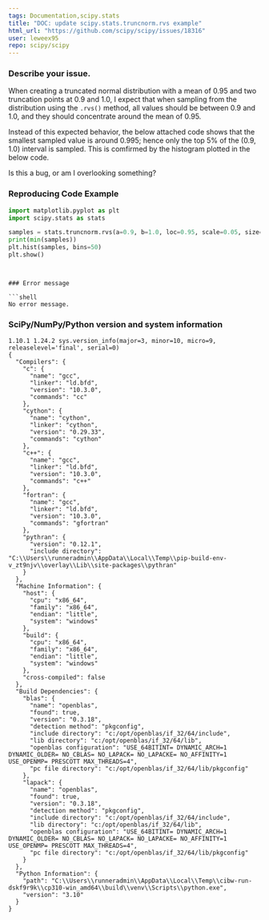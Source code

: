 ```yaml
---
tags: Documentation,scipy.stats
title: "DOC: update scipy.stats.truncnorm.rvs example"
html_url: "https://github.com/scipy/scipy/issues/18316"
user: leweex95
repo: scipy/scipy
---
```


### Describe your issue.

When creating a truncated normal distribution with a mean of 0.95 and two truncation points at 0.9 and 1.0, I expect that when sampling from the distribution using the `.rvs()` method, all values should be between 0.9 and 1.0, and they should concentrate around the mean of 0.95. 

Instead of this expected behavior, the below attached code shows that the smallest sampled value is around 0.995; hence only the top 5% of the (0.9, 1.0) interval is sampled. This is comfirmed by the histogram plotted in the below code.

Is this a bug, or am I overlooking something?



### Reproducing Code Example

```python
import matplotlib.pyplot as plt
import scipy.stats as stats

samples = stats.truncnorm.rvs(a=0.9, b=1.0, loc=0.95, scale=0.05, size=100000)
print(min(samples))
plt.hist(samples, bins=50)
plt.show()
```
```


### Error message

```shell
No error message.
```


### SciPy/NumPy/Python version and system information

```shell
1.10.1 1.24.2 sys.version_info(major=3, minor=10, micro=9, releaselevel='final', serial=0)
{
  "Compilers": {
    "c": {
      "name": "gcc",
      "linker": "ld.bfd",
      "version": "10.3.0",
      "commands": "cc"
    },
    "cython": {
      "name": "cython",
      "linker": "cython",
      "version": "0.29.33",
      "commands": "cython"
    },
    "c++": {
      "name": "gcc",
      "linker": "ld.bfd",
      "version": "10.3.0",
      "commands": "c++"
    },
    "fortran": {
      "name": "gcc",
      "linker": "ld.bfd",
      "version": "10.3.0",
      "commands": "gfortran"
    },
    "pythran": {
      "version": "0.12.1",
      "include directory": "C:\\Users\\runneradmin\\AppData\\Local\\Temp\\pip-build-env-v_zt9njv\\overlay\\Lib\\site-packages\\pythran"
    }
  },
  "Machine Information": {
    "host": {
      "cpu": "x86_64",
      "family": "x86_64",
      "endian": "little",
      "system": "windows"
    },
    "build": {
      "cpu": "x86_64",
      "family": "x86_64",
      "endian": "little",
      "system": "windows"
    },
    "cross-compiled": false
  },
  "Build Dependencies": {
    "blas": {
      "name": "openblas",
      "found": true,
      "version": "0.3.18",
      "detection method": "pkgconfig",
      "include directory": "c:/opt/openblas/if_32/64/include",
      "lib directory": "c:/opt/openblas/if_32/64/lib",
      "openblas configuration": "USE_64BITINT= DYNAMIC_ARCH=1 DYNAMIC_OLDER= NO_CBLAS= NO_LAPACK= NO_LAPACKE= NO_AFFINITY=1 USE_OPENMP= PRESCOTT MAX_THREADS=4",
      "pc file directory": "c:/opt/openblas/if_32/64/lib/pkgconfig"
    },
    "lapack": {
      "name": "openblas",
      "found": true,
      "version": "0.3.18",
      "detection method": "pkgconfig",
      "include directory": "c:/opt/openblas/if_32/64/include",
      "lib directory": "c:/opt/openblas/if_32/64/lib",
      "openblas configuration": "USE_64BITINT= DYNAMIC_ARCH=1 DYNAMIC_OLDER= NO_CBLAS= NO_LAPACK= NO_LAPACKE= NO_AFFINITY=1 USE_OPENMP= PRESCOTT MAX_THREADS=4",
      "pc file directory": "c:/opt/openblas/if_32/64/lib/pkgconfig"
    }
  },
  "Python Information": {
    "path": "C:\\Users\\runneradmin\\AppData\\Local\\Temp\\cibw-run-dskf9r9k\\cp310-win_amd64\\build\\venv\\Scripts\\python.exe",
    "version": "3.10"
  }
}
```
